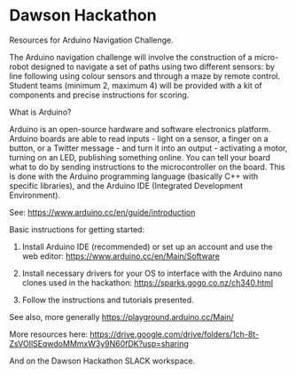 # Dawson Hackathon 
Resources for Arduino Navigation Challenge.

The Arduino navigation challenge will involve the construction of a micro-robot designed to navigate a set of paths using two different sensors: by line following using colour sensors and through a maze by remote control. Student teams (minimum 2, maximum 4) will be provided with a kit of components and precise instructions for scoring. 

What is Arduino?

Arduino is an open-source hardware and software electronics platform. Arduino boards are able to read inputs - light on a sensor, a finger on a button, or a Twitter message - and turn it into an output - activating a motor, turning on an LED, publishing something online. You can tell your board what to do by sending instructions to the microcontroller on the board. This is done with the Arduino programming language (basically C++ with specific libraries), and the Arduino IDE (Integrated Development Environment).

See: https://www.arduino.cc/en/guide/introduction

Basic instructions for getting started:

1. Install Arduino IDE (recommended) or set up an account and use the web editor:
https://www.arduino.cc/en/Main/Software

2. Install necessary drivers for your OS to interface with the Arduino nano clones used in the hackathon:
https://sparks.gogo.co.nz/ch340.html

3. Follow the instructions and tutorials presented.

See also, more generally https://playground.arduino.cc/Main/

More resources here:
https://drive.google.com/drive/folders/1ch-8t-ZsVOIlSEqwdoMMmxW3y9N60fDK?usp=sharing

And on the Dawson Hackathon SLACK workspace.


